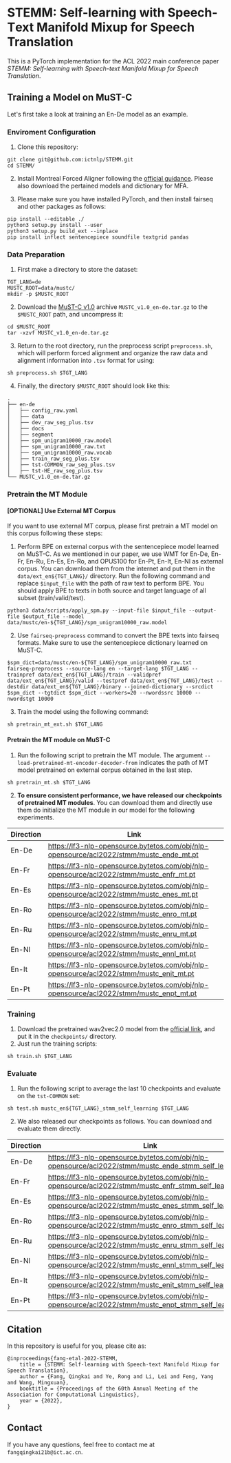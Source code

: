 # STEMM: Self-learning with **S**peech-**T**ext **M**anifold **M**ixup for Speech Translation

This is a PyTorch implementation for the ACL 2022 main conference paper *STEMM: Self-learning with Speech-text Manifold Mixup for Speech Translation*.

## Training a Model on MuST-C

Let's first take a look at training an En-De model as an example.

### Enviroment Configuration

1. Clone this repository:

```shell
git clone git@github.com:ictnlp/STEMM.git
cd STEMM/
```

2. Install Montreal Forced Aligner following the [official guidance](https://montreal-forced-aligner.readthedocs.io/en/v1.0/installation.html). Please also download the pertained models and dictionary for MFA.

3. Please make sure you have installed PyTorch, and then install fairseq and other packages as follows:

```shell
pip install --editable ./
python3 setup.py install --user
python3 setup.py build_ext --inplace
pip install inflect sentencepiece soundfile textgrid pandas
```

### Data Preparation

1. First make a directory to store the dataset:

```shell
TGT_LANG=de
MUSTC_ROOT=data/mustc/
mkdir -p $MUSTC_ROOT
```

2. Download the [MuST-C v1.0](https://ict.fbk.eu/must-c/) archive `MUSTC_v1.0_en-de.tar.gz` to the `$MUSTC_ROOT` path, and uncompress it:

```shell
cd $MUSTC_ROOT
tar -xzvf MUSTC_v1.0_en-de.tar.gz
```

3. Return to the root directory, run the preprocess script `preprocess.sh`, which will perform forced alignment and organize the raw data and alignment information into `.tsv` format for using:

```shell
sh preprocess.sh $TGT_LANG
```

4. Finally, the directory `$MUSTC_ROOT` should look like this:

```
.
├── en-de
│   ├── config_raw.yaml
│   ├── data
│   ├── dev_raw_seg_plus.tsv
│   ├── docs
│   ├── segment
│   ├── spm_unigram10000_raw.model
│   ├── spm_unigram10000_raw.txt
│   ├── spm_unigram10000_raw.vocab
│   ├── train_raw_seg_plus.tsv
│   ├── tst-COMMON_raw_seg_plus.tsv
│   ├── tst-HE_raw_seg_plus.tsv
└── MUSTC_v1.0_en-de.tar.gz
```

### Pretrain the MT Module

#### [OPTIONAL] Use External MT Corpus

If you want to use external MT corpus, please first pretrain a MT model on this corpus following these steps:

1. Perform BPE on external corpus with the sentencepiece model learned on MuST-C. As we mentioned in our paper, we use WMT for En-De, En-Fr, En-Ru, En-Es, En-Ro, and OPUS100 for En-Pt, En-It, En-Nl as external corpus. You can download them from the internet and put them in the `data/ext_en${TGT_LANG}/` directory. Run the following command and replace `$input_file` with the path of raw text to perform BPE. You should apply BPE to texts in both source and target language of all subset (train/valid/test).

```shell
python3 data/scripts/apply_spm.py --input-file $input_file --output-file $output_file --model data/mustc/en-${TGT_LANG}/spm_unigram10000_raw.model
```

2. Use `fairseq-preprocess` command to convert the BPE texts into fairseq formats. Make sure to use the sentencepiece dictionary learned on MuST-C.

```shell
$spm_dict=data/mustc/en-${TGT_LANG}/spm_unigram10000_raw.txt
fairseq-preprocess --source-lang en --target-lang $TGT_LANG --trainpref data/ext_en${TGT_LANG}/train --validpref data/ext_en${TGT_LANG}/valid --testpref data/ext_en${TGT_LANG}/test --destdir data/ext_en${TGT_LANG}/binary --joined-dictionary --srcdict $spm_dict --tgtdict $spm_dict --workers=20 --nwordssrc 10000 --nwordstgt 10000
```

3. Train the model using the following command:

```shell
sh pretrain_mt_ext.sh $TGT_LANG
```

#### Pretrain the MT module on MuST-C

1. Run the following script to pretrain the MT module. The argument `--load-pretrained-mt-encoder-decoder-from` indicates the path of MT model pretrained on external corpus obtained in the last step.

```shell
sh pretrain_mt.sh $TGT_LANG
```

2. **To ensure consistent performance, we have released our checkpoints of pretrained MT modules**. You can download them and directly use them do initialize the MT module in our model for the following experiments.

| Direction | Link |
| --------- | ---- |
| En-De     |  https://lf3-nlp-opensource.bytetos.com/obj/nlp-opensource/acl2022/stmm/mustc_ende_mt.pt    |
| En-Fr     |  https://lf3-nlp-opensource.bytetos.com/obj/nlp-opensource/acl2022/stmm/mustc_enfr_mt.pt    |
| En-Es     |  https://lf3-nlp-opensource.bytetos.com/obj/nlp-opensource/acl2022/stmm/mustc_enes_mt.pt    |
| En-Ro     |  https://lf3-nlp-opensource.bytetos.com/obj/nlp-opensource/acl2022/stmm/mustc_enro_mt.pt    |
| En-Ru     |  https://lf3-nlp-opensource.bytetos.com/obj/nlp-opensource/acl2022/stmm/mustc_enru_mt.pt    |
| En-Nl     |  https://lf3-nlp-opensource.bytetos.com/obj/nlp-opensource/acl2022/stmm/mustc_ennl_mt.pt    |
| En-It     |  https://lf3-nlp-opensource.bytetos.com/obj/nlp-opensource/acl2022/stmm/mustc_enit_mt.pt    |
| En-Pt     |  https://lf3-nlp-opensource.bytetos.com/obj/nlp-opensource/acl2022/stmm/mustc_enpt_mt.pt    |

### Training

1. Download the pretrained wav2vec2.0 model from the [official link](https://dl.fbaipublicfiles.com/fairseq/wav2vec/wav2vec_small.pt), and put it in the `checkpoints/` directory.
2. Just run the training scripts:

```shell
sh train.sh $TGT_LANG
```

### Evaluate

1. Run the following script to average the last 10 checkpoints and evaluate on the `tst-COMMON` set:

```shell
sh test.sh mustc_en${TGT_LANG}_stmm_self_learning $TGT_LANG
```

2. We also released our checkpoints as follows. You can download and evaluate them directly.

| Direction | Link |
| --------- | ---- |
| En-De     |  https://lf3-nlp-opensource.bytetos.com/obj/nlp-opensource/acl2022/stmm/mustc_ende_stmm_self_learning.pt    |
| En-Fr     |  https://lf3-nlp-opensource.bytetos.com/obj/nlp-opensource/acl2022/stmm/mustc_enfr_stmm_self_learning.pt    |
| En-Es     |  https://lf3-nlp-opensource.bytetos.com/obj/nlp-opensource/acl2022/stmm/mustc_enes_stmm_self_learning.pt    |
| En-Ro     |  https://lf3-nlp-opensource.bytetos.com/obj/nlp-opensource/acl2022/stmm/mustc_enro_stmm_self_learning.pt    |
| En-Ru     |  https://lf3-nlp-opensource.bytetos.com/obj/nlp-opensource/acl2022/stmm/mustc_enru_stmm_self_learning.pt    |
| En-Nl     |  https://lf3-nlp-opensource.bytetos.com/obj/nlp-opensource/acl2022/stmm/mustc_ennl_stmm_self_learning.pt    |
| En-It     |  https://lf3-nlp-opensource.bytetos.com/obj/nlp-opensource/acl2022/stmm/mustc_enit_stmm_self_learning.pt    |
| En-Pt     |  https://lf3-nlp-opensource.bytetos.com/obj/nlp-opensource/acl2022/stmm/mustc_enpt_stmm_self_learning.pt    |

## Citation
In this repository is useful for you, please cite as:

```
@inproceedings{fang-etal-2022-STEMM,
	title = {STEMM: Self-learning with Speech-text Manifold Mixup for Speech Translation},
	author = {Fang, Qingkai and Ye, Rong and Li, Lei and Feng, Yang and Wang, Mingxuan},
	booktitle = {Proceedings of the 60th Annual Meeting of the Association for Computational Linguistics},
	year = {2022},
}
```

## Contact

If you have any questions, feel free to contact me at `fangqingkai21b@ict.ac.cn`.

